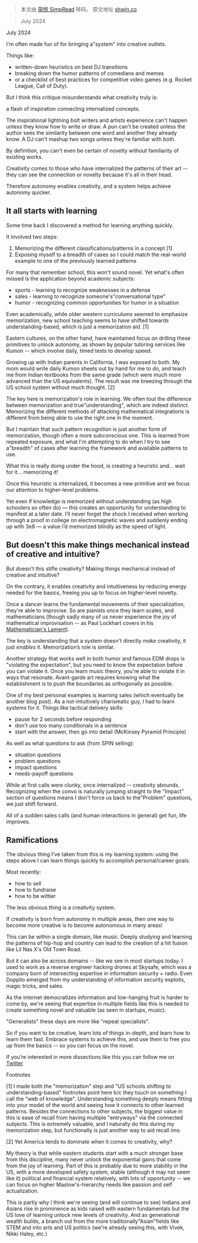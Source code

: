 > 本文由 [简悦 SimpRead](http://ksria.com/simpread/) 转码， 原文地址 [shwin.co](https://shwin.co/blog/creativity-fundamentally-comes-from-memorization)

> July 2024

July 2024

I'm often made fun of for bringing a"system" into creative outlets.

Things like:

*   written-down heuristics on best DJ transitions
*   breaking down the humor patterns of comedians and memes
*   or a checklist of best practices for competitive video games (e.g. Rocket League, Call of Duty).

But I think this critique misunderstands what creativity truly is:

a flash of inspiration connecting internalized concepts.

The inspirational lightning bolt writers and artists experience can't happen unless they know how to write or draw. A pun can't be created unless the author sees the similarity between one word and another they already know. A DJ can't mashup two songs unless they're familiar with both.

By definition, you can't even be certain of novelty without familiarity of existing works.

Creativity comes to those who have internalized the patterns of their art -- they can see the connection or novelty because it's all in their head.

Therefore autonomy enables creativity, and a system helps achieve autonomy quicker.

It all starts with learning
---------------------------

Some time back I discovered a method for learning anything quickly.

It involved two steps:

1.  Memorizing the different classifications/patterns in a concept [1]
2.  Exposing myself to a breadth of cases so I could match the real-world example to one of the previously learned patterns

For many that remember school, this won't sound novel. Yet what's often missed is the application beyond academic subjects:

*   sports - learning to recognize weaknesses in a defense
*   sales - learning to recognize someone's"conversational type"
*   humor - recognizing common opportunities for humor in a situation

Even academically, while older western curriculums seemed to emphasize memorization, new school teaching seems to have shifted towards understanding-based, which is just a memorization aid. [1]

Eastern cultures, on the other hand, have maintained focus on drilling these primitives to unlock autonomy, as shown by popular tutoring services like Kumon -- which involve daily, timed tests to develop speed.

Growing up with Indian parents in California, I was exposed to both. My mom would write daily Kumon sheets out by hand for me to do, and teach me from Indian textbooks from the same grade (which were much more advanced than the US equivalents). The result was me breezing through the US school system without much thought. [2]

The key here is memorization's role in learning. We often tout the difference between memorization and true"understanding", which are indeed distinct. Memorizing the different methods of attacking mathematical integrations is different from being able to use the right one in the moment.

But I maintain that such pattern recognition is just another form of memorization, though often a more subconscious one. This is learned from repeated exposure, and what I'm attempting to do when I try to see a"breadth" of cases after learning the framework and available patterns to use.

What this is really doing under the hood, is creating a heuristic and... wait for it... memorizing it!

Once this heuristic is internalized, it becomes a new primitive and we focus our attention to higher-level problems.

Yet even if knowledge is memorized without understanding (as high schoolers so often do) — this creates an opportunity for understanding to manifest at a later date. I’ll never forget the shock I received when working through a proof in college on electromagnetic waves and suddenly ending up with 3e8 — a value I’d memorized blindly as the speed of light.

But doesn't this make things mechanical instead of creative and intuitive?
--------------------------------------------------------------------------

But doesn't this stifle creativity? Making things mechanical instead of creative and intuitive?

On the contrary, it enables creativity and intuitiveness by reducing energy needed for the basics, freeing you up to focus on higher-level novelty.

Once a dancer learns the fundamental movements of their specialization, they're able to improvise. So are pianists once they learn scales, and mathematicians (though sadly many of us never experience the joy of mathematical improvisation -- as Paul Lockhart covers in his [Mathematician's Lament](https://worrydream.com/refs/Lockhart_2002_-_A_Mathematician's_Lament.pdf)).

The key is understanding that a system doesn't directly _make_ creativity, it just _enables_ it. Memorization’s role is similar.

Another strategy that works well in both humor and famous EDM drops is "violating the expectation", but you need to know the expectation before you can violate it. Once you learn music theory, you're able to violate it in ways that resonate. Avant-garde art requires knowing what the establishment is to push the boundaries as orthogonally as possible.

One of my best personal examples is learning sales (which eventually be another blog post). As a not-intuitively charismatic guy, I had to learn systems for it. Things like tactical delivery skills:

*   pause for 2 seconds before responding
*   don't use too many conditionals in a sentence
*   start with the answer, then go into detail (McKinsey Pyramid Principle)

As well as what questions to ask (from SPIN selling):

*   situation questions
*   problem questions
*   impact questions
*   needs-payoff questions

While at first calls were clunky, once internalized -- creativity abounds. Recognizing when the convo is naturally jumping straight to the "Impact" section of questions means I don't force us back to the"Problem" questions, we just shift forward.

All of a sudden sales calls (and human interactions in general) get fun, life improves.

Ramifications
-------------

The obvious thing I've taken from this is my learning system: using the steps above I can learn things quickly to accomplish personal/career goals.

Most recently:

*   how to sell
*   how to fundraise
*   how to be wittier

The less obvious thing is a creativity system.

If creativity is born from autonomy in multiple areas, then one way to become more creative is to become autonomous in many areas!

This can be within a single domain, like music. Deeply studying and learning the patterns of hip-hop and country can lead to the creation of a hit fusion like Lil Nas X's Old Town Road.

But it can also be across domains -- like we see in most startups today. I used to work as a reverse engineer hacking drones at Skysafe, which was a company born of intersecting expertise in information security + radio. Even Dopplio emerged from my understanding of information security exploits, magic tricks, and sales.

As the internet democratizes information and low-hanging fruit is harder to come by, we're seeing that expertise in multiple fields like this is needed to create something novel and valuable (as seen in startups, music).

"Generalists" these days are more like "repeat specialists".

So if you want to be creative, learn lots of things in-depth, and learn how to learn them fast. Embrace systems to achieve this, and use them to free you up from the basics -- so you can focus on the novel.

If you’re interested in more dissections like this you can follow me on [Twitter](https://x.com/shw1nm)

Footnotes

[1] I made both the "memorization" step and "US schools shifting to understanding-based" footnotes point here b/c they touch on something I call the "web of knowledge". Understanding something deeply means fitting into your model of the world and seeing how it connects to other learned patterns. Besides the connections to other subjects, the biggest value in this is ease of recall from having multiple "entryways" via the connected subjects. This is extremely valuable, and I naturally do this during my memorization step, but functionally is just another way to aid recall imo.

[2] Yet America tends to dominate when it comes to creativity, why?

My theory is that while eastern students start with a much stronger base from this discipline, many never unlock the exponential gains that come from the joy of learning. Part of this is probably due to more stability in the US, with a more developed safety system, stable (although it may not seem like it) political and financial system relatively, with lots of opportunity -- we can focus on higher Maslow's-hierarchy needs like passion and self actualization.

This is partly why I think we're seeing (and will continue to see) Indians and Asians rise in prominence as kids raised with eastern fundamentals but the US love of learning unlock new levels of creativity. And as generational wealth builds, a branch out from the more traditionally"Asian"fields like STEM and into arts and US politics (we're already seeing this, with Vivek, Nikki Haley, etc.)